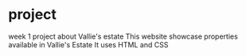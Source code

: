 # project
week 1 project about Vallie's estate
This website showcase properties available in Vallie's Estate
It uses HTML and CSS
